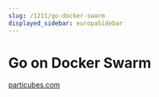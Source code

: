 ```yaml
---
slug: /1211/go-docker-swarm
displayed_sidebar: europaSidebar
---
```


# Go on Docker Swarm

[particubes.com](https://particubes.com)

